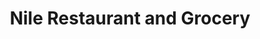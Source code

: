 ---
title: "Nile Restaurant and Grocery"
url: /south-sioux-city/nile-restaurant-and-grocery/
shop: supermarket
---